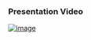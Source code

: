 ### Presentation Video

[![image](https://user-images.githubusercontent.com/33366456/151856427-212ac188-c2a2-4445-8dc6-4ec9e248b869.png)](https://www.youtube.com/watch?v=HfiXU8f4zR0)

